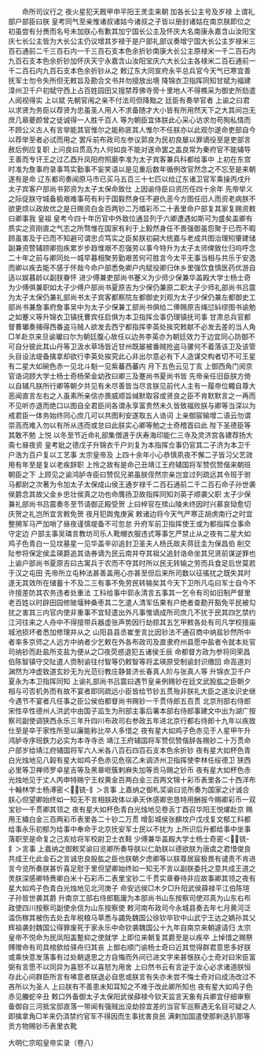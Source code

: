<!-- { "loadSidebar": true } -->
　　命所司议行之  夜火星犯天厩甲申平阳王羙圭来朝  加各长公主号及岁禄  上谓礼部户部臣曰朕  皇考同气至亲惟诸叔诸姑今诸叔之子皆以册封诸姑在南京朕即位之初虽尝有分赉而名号未加朕心有歉其加宁国长公主及怀庆大名南康永嘉含山汝阳宝庆七长公主皆为大长公主仍议增其岁禄于是户部礼部议奏增宁国大长公主岁禄米三百石通前二千三百石内一千三百石支本色余折钞南康大长公主原禄米一千二百石内九百石支本色余折钞加怀庆天宁永嘉含山汝阳宝庆六大长公主各禄米二百石通前一千二百石内九百石支本色余折钞从之  敕辽东大同宣府永平总兵官今天气已寒宜善抚军士勿令失所但无敕旨及勘合文书并勿擅放出境  降锦衣卫指挥同知甘斌为福建漳州卫千户初斌守西上占百姓园田又擅禁荐佛寺旁十里地人不得樵采为御史所劾遣人阅视得实  上以斌  先朝官闱之亲不付法司但降黜之  廷臣有奏举官者  上谕之曰君以求贤为务臣以荐贤为忠虽圣人用人不求备随才大小皆有所用然天下之大其间岂无庶几皋夔颜曾之徒诚得一人胜千百人  等为朝臣宜体朕此心采心访求勿苟狥私情而不顾公义古人有言举能其官惟尔之能称匪其人惟尔不任朕亦以此观尔遂命吏部自今以荐举至者必试而用之  罢斥前布政司左参议郭良为民初良屡以罪谪役至是吏部言赦后例应复职  上问良曰贯高为人何如良不能对遂命罢之盖良常为秦府官不能辅导王善而专讦王之过乙酉升凤阳府照磨李准为太子宾客兼兵科都给事中  上初在东宫时准为詹事府录事笃实勤事不妄笑语以是见重后数年循例改官然念之不忘至是来朝遂有是命  辽东都司奏闻原马市已买马五百三十七匹以给辽东诸卫官军乘操丙戌升太子宾客户部尚书郭资为太子太保命致仕  上因谕侍臣曰资历任四十余年  先帝举义之际促朕守城备极艰难事苟有利于国毅然身任不避仇恶今方图任旧人而资老病朕不欲更烦以政故优之是日赐资白金百两钞二万缗彩币二十表里命户部复其家复赐资敕曰卿事我  皇祖  皇考今四十年历官中外致位通显列于六卿遭遇如斯可为盛矣盖卿有质实之资刚直之气志之所骛惟在国家有利于上毅然身任不畏强御虽怨聚于已而不暇顾虽害及于已而不知避可谓忠贞笃实之臣矣朕初嗣大统嘉与老成共图治理矧肇建储副兼资赞辅顾卿抱疾累岁步趋惟艰不忍强劳以事今特升为太子太师俾致仕归呜呼念二十年之前与卿同处一城早暮相聚劳勤艰苦何可胜言今太平无事当相与共乐于安逸而卿以疾去能不感于怀哉今命户部悉免卿户内赋役卿归休乡里强饮食慎医药优游自适以娱暮龄以副朕眷怀  进少傅兼吏部尚书蹇义为少师少保兼华盖殿大学士杨士奇为少傅俱兼职如太子少傅户部尚书夏原吉为少保仍兼原二职太子少师礼部尚书吕震为太子太保仍兼礼部尚书太子宾客都察院左都御史刘观为太子少保仍兼左都御史工部尚书兼詹事府詹事吴中为太子少保兼工部尚书俱给二俸赐原吉绳愆紏缪图书谕勉之如蹇义等升锦衣卫镇抚曹宾任启俱为本卫指挥佥事仍理镇抚司事  甘肃总兵官都督曹瓛奏捕得西番盗马贼人欲发去西宁都指挥李英处挨究敕献不必发去差的当人角□羊赴京来旦谕瓛曰尔为朝廷腹心故任以边务李英亦为朝廷效力于边宜同心防御不可自分彼此其山丹等卫汲水草场皆近甘州既屡被番贼抢盗马骡何不着落该卫及该管头目设法堤备擒拿却欲行李英处挨究此心非出尔意必有下人造谋交构者切不可王星有二星大如碗色赤一见北斗魁一见紫蕃西蕃内  月下五色云见丁亥  上御西角门阅京官诰词顾大学士杨士奇杨荣金幼孜曰卿三及蹇尚书夏尚书皆  先帝亲任旧臣朕方倚以自辅凡朕所行卿等朝夕共见有未尽善皆当尽言朕见前代人主有一履帝位輙自尊大恶闻直言左右之人虽素所亲信亦畏威顺旨缄默取容或贤良之臣不肯默默言之一再而不见听亦退而绝口以图自全君臣间各谓永享富贵然未久皆致福败朕与卿等当深以为戒君臣一体务始终同心庶几可以共图利安遂取五人诰词  上亲御宸输增二语云勿谓崇高而难入勿以有所从违而或怠曰此朕实心卿等勉之士奇稽首曰此  陛下圣德臣等其敢不勉  上悦  以冬至节近命礼部集僧道于庆寿海印能仁三寺及灵济宫各建荐扬大斋七昼夜资  皇考妣之德戊子升锦衣千户刘复为本指挥佥事仍官其二子济为本卫千户浩为百户复以工艺事  太宗皇帝及  上四十余年小心恭慎夙夜不懈二子皆习父艺效用有年至是复以老疾辞职  上怜之故有是命己丑靖江王府辅国将军赞侃赞偕来朝班朝臣之下  上顾见之谕鸿胪寺臣曰赞侃兄弟虽朕侄然宗亲岂宜过列疏远其令班于驸马都尉之次著为令加太子太保成山侯王通岁禄千二百石通前二千二百石命子孙世袭侯爵念其故父金乡忠壮侯真之功也命膺扬卫故指挥同知刘英子顺袭父职  太子少保兼礼部尚书吕震奏冬至节请御正殿受贺  上曰梓官在殡山陵未终因时兴慕哀恸愈切庆贺之礼岂所宜言敕免贺  夜月犯舆鬼庚寅  敕诸边将今天气严寒正胡虏南行之时宜整搠军马严加哨了昼夜谨慎堤备不可忽怠  升府军前卫指挥使王或为都指挥佥事命守定边  户部主事吴璘言教坊司乐人靴帽衣服违式等事乞严禁止从之夜有二星大如鸡子色青白一见坟墓星一见华盖辛卯追封卫圣夫人杨氏故夫蒋廷圭为保昌伯  削交阯参将保定侯孟瑛爵追其诰券谪为民云南并夺其祖父追封诰命坐其兄贤前谋逆罪也上谕户部尚书夏原吉曰古寓兵于农而不夺其时所以民无转输之劳而兵食足后世莫若于汉之屯田  先帝所立屯种法甚善盖用心亦甚至但后来所司数以征徭扰之既失其时遂无其效所在储蓄十不及二三有事不免劳民转输矣其今天下卫所凡屯曰军士自今不许擅差防其农务违者处重法  工科给事中郭永清言五事其一乞令有司如旧制严督里老百姓以时辟田园修陂堰种桑枣其二乞遣人清军伍果有户绝者查勘开豁免平民被勾扰之害其三内官内使非重事不宜轻遣出外凡事惟谪成所司庶几不扰于民其四乞禁约江河往来之人舟中不得擅带兵器虚张声势因行劫掠其五乞甲敕各处有司凡学校擅庙城池损坏者悉加修理并从之  山阳县县丞崔奎言比因钞法不通召商中纳盐钞然所中者率多京师之人远方中纳者少乞敕在外各布政司及直隶府州县愿中盐者令就本处官司纳钞而赴盐所支盐为便从之□夜荧惑退犯五诸侯壬辰  命都督方政为参将同荣昌伯陈智镇守交阯遣人赍制谕往付智等仍敕智等将孟瑛原受制谕封识缴回  命高道刘渊然为冲虚致道玄妙无为光范衍教庄静普济长春真人阶与张真人等  升锦衣卫千户夏永为本卫指挥同知  上谕礼部尚书吕震曰遇节皇亲例赐钞在廷文武股肱之臣朝夕相与可否机务而有故不宴者即同疏远小臣皆给节钞五贯殆非朕礼大臣之道汝识史继今遇节不宴者凡任事之臣公侯伯都督尚书赐钞一千贯侍郎五百贯  北京刑部右侍郎宋性卒性德州人洪武中由国子监生为刑部主事后署本部右侍郎事建文中出为湖广按察司副使调狭西永乐三年升四川布政司右参政五年进北京行都右侍郎十九年以疾致仕至是卒于家性所至以廉能称比卒人多惜之  夜有星大如鸡子色赤见于人星甲午升鸿胪寺序班鉄力必实为本寺寺丞  靖江王府辅国将军赞侃赞偕辞各赐钞二十万贯命户部岁给靖江府辅国将军六人米各八百石四百石支本色余折钞  夜有星大如杯色青白光烛地见八榖有星大如鸡子色赤见危宿乙未调济州卫指挥使李林任绥德卫  狭西必里等卫禅师罗卓星吉等及黑章咂簇剌麻失加等贡马赐之钞币  夜有星大如杯色赤光烛地见于丈人丙申特赐宁王权黄金百两白金三百两文锦十彩币表里各二十西洋布十翰林学士杨溥密＜锍-釒＞言事  上嘉纳之御札奖谕曰览所奏为国家之计诚合朕心但望卿始终如一知无不言相朕政体以承天休感卿忠恳特用酬报今赐卿彩币一双宝钞一千贯卿其领之  夜有星大如杯色青白光烛地见卷舌丁酉召华阳王悦燿赴京  赐用王橚白金三百两彩币表里各二十钞二万贯  增彭城侯张麒坟户戊戌复文郁工科都给事永乐初郁为给事中奉命于北京抚安军士民以不扰为  上所识后升都给事中坐事落职至是命复之己亥给将军校尉卫士衣鞋  少傅兼华盖殿大学士杨士奇密＜锍-釒＞言事  上嘉纳之御敕奖谕曰览卿所奏导朕以仁助朕以德欲朕为唐虞之君惜俊良共成王化此金石之言诚忠良股肱之臣也朕朝夕虑卿等以朕尊居宸极畏有谴责不肯进言今览所奏朕甚忻喜足慰于里但望卿始终如一知无不言以副朕委托之意共成王道之羙朕深感卿特赉卿白米十石彩币二表里宝钞二千贯实章眷待非应故事卿其领之夜有星大如鸡子色青白光烛地见北河庚子  命安远侯□木夕□升阳武侯薛禄平江伯陈瑄子孙皆世袭其爵  升南京工部右侍郎甄庸为本部尚书山东按察司使邓真为山东右布政使四川按察司副使余信为山东按察使  敕河南布政司今永城县奏去年七月黄河泛滥伤稼其被伤去处去年税粮马草悉与蠲免魏国公徐钦卒钦中山武宁王达之嫡孙其父辉祖袭封魏国公得罪废死于家永乐中命钦袭魏国公十九年自南京来朝遽请归  太宗皇帝不悦命为民凤阳盖蹔抑之使就学  上即位来朝复其爵至是以疾卒  上悼惜之赐祭赙赠命有司具棺歛给驿舟归其丧  上御右顺门谕杨士奇曰近其觉得群君意思多好朕或乘快意发落事有过处朝退思之方自悔而外间已进文字来甚惬朕心士奇对曰宋臣富弼有言愿不以同异为喜怒不以喜怒为用舍  上曰然书云有言逆于汝心必求诸道朕恒存此心间群臣所言有咈意者朕退必自思或朕言有失亦未尝不悔士奇对曰成汤改过不吝所以为圣人  上曰朕有不善患未知耳知之不难于改此卿所知也  夜有星大如鸡子色赤见螣蛇辛丑  敕口外备御太子太保阳武侯薛禄今钦天监言天象有兵卿宜仔细审察备御自三河抵宝邸直落一带闻有强贼出没劫掠宜差的当官军巡察遇无名目可疑之人即擒拿角□羊来仍湏禁约官军不得因而生事扰害良民  满剌加国遣使那剌迭扒那等贡方物赐钞币表里衣靴


大明仁宗昭皇帝实录（卷八）
